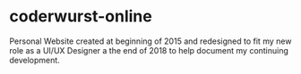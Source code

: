 # coderwurst-online

Personal Website created at beginning of 2015 and redesigned to fit my new role as a UI/UX Designer a the end of 2018 to help document my continuing development.
